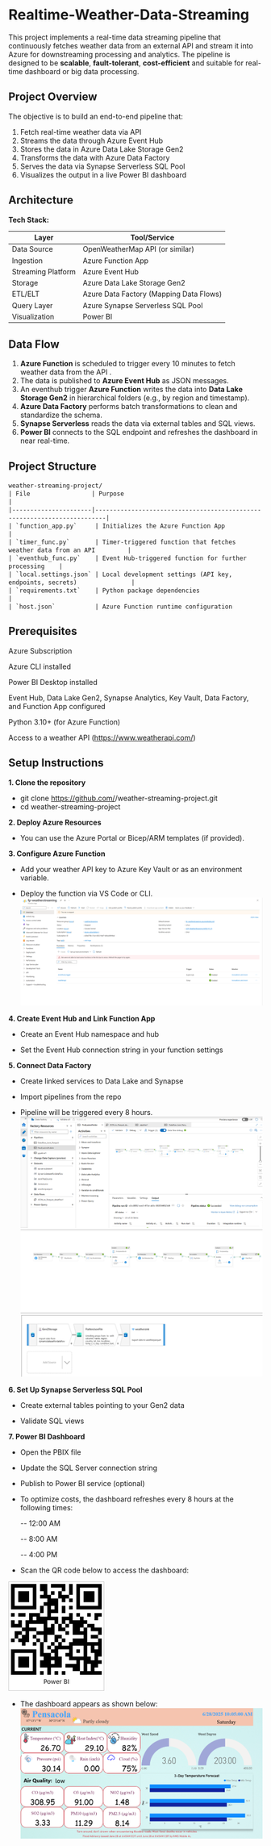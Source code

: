 # Realtime-Weather-Data-Streaming
This project implements a real-time data streaming pipeline that continuously fetches weather data from an external API and stream it into Azure for downstreaming processing and analytics. The pipeline is designed to be **scalable**, **fault-tolerant**, **cost-efficient** and suitable for real-time dashboard or big data processing. 

## Project Overview
The objective is to build an end-to-end pipeline that:
1. Fetch real-time weather data via API
2. Streams the data through Azure Event Hub
3. Stores the data in Azure Data Lake Storage Gen2
4. Transforms the data with Azure Data Factory
5. Serves the data via Synapse Serverless SQL Pool
6. Visualizes the output in a live Power BI dashboard

## Architecture
**Tech Stack:**

| Layer              | Tool/Service                          |
|-------------------|----------------------------------------|
| Data Source        | OpenWeatherMap API (or similar)        |
| Ingestion          | Azure Function App                     |
| Streaming Platform | Azure Event Hub                        |
| Storage            | Azure Data Lake Storage Gen2           |
| ETL/ELT            | Azure Data Factory (Mapping Data Flows)|
| Query Layer        | Azure Synapse Serverless SQL Pool      |
| Visualization      | Power BI                               |

## Data Flow
1. **Azure Function** is scheduled to trigger every 10 minutes to fetch weather data from the API .
2. The data is published to **Azure Event Hub** as JSON messages.
3. An eventhub trigger **Azure Function** writes the data into **Data Lake Storage Gen2** in hierarchical folders (e.g., by region and timestamp).
4. **Azure Data Factory** performs batch transformations to clean and standardize the schema.
5. **Synapse Serverless** reads the data via external tables and SQL views.
6. **Power BI** connects to the SQL endpoint and refreshes the dashboard in near real-time.


## Project Structure

```plaintext
weather-streaming-project/
| File                 | Purpose                                                                 |
|----------------------|-------------------------------------------------------------------------|
| `function_app.py`     | Initializes the Azure Function App                                     |
| `timer_func.py`       | Timer-triggered function that fetches weather data from an API         |
| `eventhub_func.py`    | Event Hub-triggered function for further processing    |
| `local.settings.json` | Local development settings (API key, endpoints, secrets)               |
| `requirements.txt`    | Python package dependencies                                            |
| `host.json`           | Azure Function runtime configuration   
```

## Prerequisites

Azure Subscription

Azure CLI installed

Power BI Desktop installed

Event Hub, Data Lake Gen2, Synapse Analytics, Key Vault, Data Factory, and Function App configured

Python 3.10+ (for Azure Function)

Access to a weather API (https://www.weatherapi.com/)

##  Setup Instructions

**1. Clone the repository**
- git clone https://github.com/<your-username>/weather-streaming-project.git
- cd weather-streaming-project

**2. Deploy Azure Resources**

- You can use the Azure Portal or Bicep/ARM templates (if provided).

**3. Configure Azure Function**

- Add your weather API key to Azure Key Vault or as an environment variable.

- Deploy the function via VS Code or CLI.
![alt text](Functionapp-1.png)

**4. Create Event Hub and Link Function App**

- Create an Event Hub namespace and hub

- Set the Event Hub connection string in your function settings

**5. Connect Data Factory**

- Create linked services to Data Lake and Synapse

- Import pipelines from the repo

- Pipeline will be triggered every 8 hours. 
![alt text](image-2.png) ![alt text](image-3.png)![alt text](image-4.png)

**6. Set Up Synapse Serverless SQL Pool**

- Create external tables pointing to your Gen2 data

- Validate SQL views

**7. Power BI Dashboard**

- Open the PBIX file

- Update the SQL Server connection string

- Publish to Power BI service (optional)

- To optimize costs, the dashboard refreshes every 8 hours at the following times:

  -- 12:00 AM

  -- 8:00 AM

  -- 4:00 PM

- Scan the QR code below to access the dashboard:

![alt text](WeatherDashboard-1.jpg)

- The dashboard appears as shown below:
![alt text](image-1.png)
